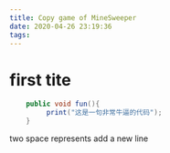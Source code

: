 ```yaml
---
title: Copy game of MineSweeper
date: 2020-04-26 23:19:36
tags:
---
```


# first tite

``` C#
    public void fun(){
         print("这是一句非常牛逼的代码");
    }
```
 two space represents add a new line
